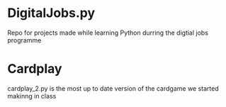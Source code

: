 # DigitalJobs.py

Repo for projects made while learning Python durring the digtial jobs programme 


# Cardplay 
cardplay_2.py is the most up to date version of the cardgame we started makinng in class
